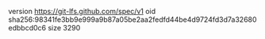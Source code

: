 version https://git-lfs.github.com/spec/v1
oid sha256:98341fe3bb9e999a9b87a05be2aa2fedfd44be4d9724fd3d7a32680edbbcd0c6
size 3290
